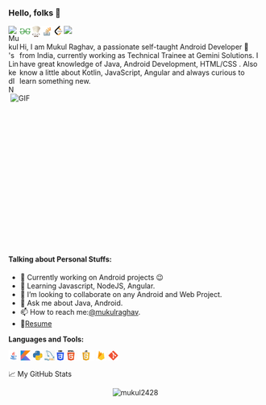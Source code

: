 ### Hello, folks 👋


<a href="https://www.linkedin.com/in/mukul-raghav-b005b4169">
  <img align="left" alt="Mukul's LinkedIN" width="22px" src="https://raw.githubusercontent.com/peterthehan/peterthehan/master/assets/linkedin.svg" />
</a>
<a href="https://auth.geeksforgeeks.org/user/mukulraghav28/practice/">
  <img align="left" alt="gfg" width="22px" src="https://github.com/mukul2428/Check-IP4/blob/master/icons8-geeksforgeeks.svg" />
</a>
<a href="https://www.codechef.com/users/mukulraghav">
  <img align="left" alt="Mukul's Codechef" width="22px" src="https://github.com/mukul2428/Check-IP4/blob/master/11960354.png" />
</a>
<a href="https://stackoverflow.com/users/13562206/mukul-raghav?tab=profile">
  <img align="left" alt="Stack Overflow" width="22px" src="https://github.com/mukul2428/Check-IP4/blob/master/icons8-stack-overflow.svg" />
</a>
<a href="https://leetcode.com/mukulraghav24/">
  <img align="left" alt="Mukul's Leetcode" width="22px" src="https://github.com/mukul2428/Check-IP4/blob/master/LeetCode_logo_black.png" />
</a>

![](https://visitor-badge.glitch.me/badge?page_id=mukul2428.mukul2428)

<img align="right" alt="GIF" src="https://github.com/abhisheknaiidu/abhisheknaiidu/blob/master/code.gif?raw=true" width="500" height="320" />
Hi, I am Mukul Raghav, a passionate self-taught Android Developer 🚀 from India, currently working as Technical Trainee at Gemini Solutions. I have great knowledge of Java, Android Development, HTML/CSS . Also know a little about Kotlin, JavaScript, Angular and always curious to learn something new.

<br />

#### Talking about Personal Stuffs:

- 🔭 Currently working on Android projects 😉
- 🌱 Learning Javascript, NodeJS, Angular.
- 👯 I’m looking to collaborate on any Android and Web Project.
- 💬 Ask me about Java, Android.
- 📫 How to reach me:[@mukulraghav](https://twitter.com/mukulraghav28).
- 📝[Resume](https://drive.google.com/file/d/1HWvQYSaDtkDvMQV_Tn7mz3SUFkz3ERq_/view?usp=sharing)

**Languages and Tools:**  

<code><img height="20" src="https://github.com/mukul2428/Check-IP4/blob/master/java.png"></code>
<code><img height="20" src="https://github.com/mukul2428/Check-IP4/blob/master/kotlin.png"></code>
<code><img height="20" src="https://github.com/mukul2428/Check-IP4/blob/master/python.png"></code>
<code><img height="20" src="https://github.com/mukul2428/Check-IP4/blob/master/mysql.png"></code>
<code><img height="20" src="https://github.com/mukul2428/Check-IP4/blob/master/css.png"></code>
<code><img height="20" src="https://github.com/mukul2428/Check-IP4/blob/master/html.png"></code>
<code><img height="20" src="https://github.com/mukul2428/Check-IP4/blob/master/javascript.png"></code>
<code><img height="20" src="https://github.com/mukul2428/Check-IP4/blob/master/Firebase.png"></code>
<code><img height="20" src="https://github.com/mukul2428/Check-IP4/blob/master/git.png"></code>


📈 My GitHub Stats

<p align="center"> <img src="https://github-readme-stats.vercel.app/api?username=mukul2428&show_icons=true&theme=gotham" alt="mukul2428" />
